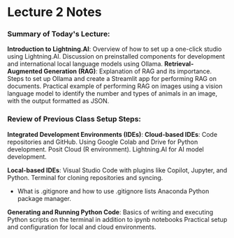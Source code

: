 # Lecture 2 Notes


### Summary of Today's Lecture:
**Introduction to Lightning.AI**:
Overview of how to set up a one-click studio using Lightning.AI.
Discussion on preinstalled components for development and international local language models using Ollama.
**Retrieval-Augmented Generation (RAG)**:
Explanation of RAG and its importance.
Steps to set up Ollama and create a Streamlit app for performing RAG on documents.
Practical example of performing RAG on images using a vision language model to identify the number and types of animals in an image, with the output formatted as JSON.

### Review of Previous Class Setup Steps:
**Integrated Development Environments (IDEs)**:
**Cloud-based IDEs**:
Code repositories and GitHub.
Using Google Colab and Drive for Python development.
Posit Cloud (R environment).
Lightning.AI for AI model development.

**Local-based IDEs**:
Visual Studio Code with plugins like Copilot, Jupyter, and Python.
Terminal for cloning repositories and syncing.
- What is .gitignore and how to use .gitignore lists
Anaconda Python package manager.

**Generating and Running Python Code**:
Basics of writing and executing Python scripts on the terminal in addition to ipynb notebooks
Practical setup and configuration for local and cloud environments.

